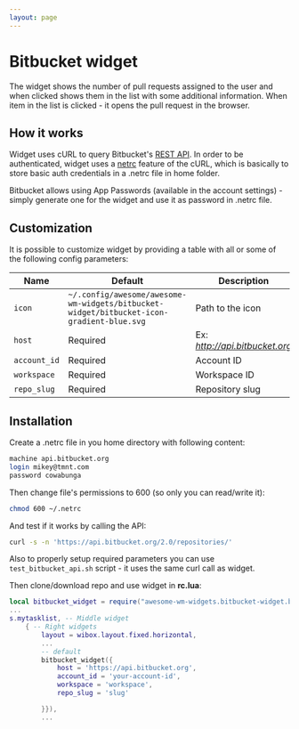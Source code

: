 ```yaml
---
layout: page
---
```

# Bitbucket widget

The widget shows the number of pull requests assigned to the user and when clicked shows them in the list with some additional information. When item in the list is clicked - it opens the pull request in the browser.

## How it works

Widget uses cURL to query Bitbucket's [REST API](../awesome-wm-widgets/assets/img/screenshots/bitbucket-widgetttps://developer.atlassian.com/bitbucket/api/2/reference/). In order to be authenticated, widget uses a [netrc](../awesome-wm-widgets/assets/img/screenshots/bitbucket-widgetttps://ec.haxx.se/usingcurl/usingcurl-netrc) feature of the cURL, which is basically to store basic auth credentials in a .netrc file in home folder. 

Bitbucket allows using App Passwords (available in the account settings) - simply generate one for the widget and use it as password in .netrc file.

## Customization

It is possible to customize widget by providing a table with all or some of the following config parameters:

| Name | Default | Description |
|---|---|---|
| `icon` | `~/.config/awesome/awesome-wm-widgets/bitbucket-widget/bitbucket-icon-gradient-blue.svg` | Path to the icon |
| `host` | Required | Ex: _http://api.bitbucket.org_ |
| `account_id` | Required | Account ID |
| `workspace` | Required | Workspace ID|
| `repo_slug` | Required | Repository slug |

## Installation

Create a .netrc file in you home directory with following content:

```bash
machine api.bitbucket.org
login mikey@tmnt.com
password cowabunga
```

Then change file's permissions to 600 (so only you can read/write it):

```bash
chmod 600 ~/.netrc
```
And test if it works by calling the API:

```bash
curl -s -n 'https://api.bitbucket.org/2.0/repositories/'
```

Also to properly setup required parameters you can use `test_bitbucket_api.sh` script - it uses the same curl call as widget.

Then clone/download repo and use widget in **rc.lua**:

```lua
local bitbucket_widget = require("awesome-wm-widgets.bitbucket-widget.bitbucket")
...
s.mytasklist, -- Middle widget
	{ -- Right widgets
    	layout = wibox.layout.fixed.horizontal,
		...
		-- default
		bitbucket_widget({
		    host = 'https://api.bitbucket.org',
            account_id = 'your-account-id',
            workspace = 'workspace',
            repo_slug = 'slug'

		}}),
		...
```

